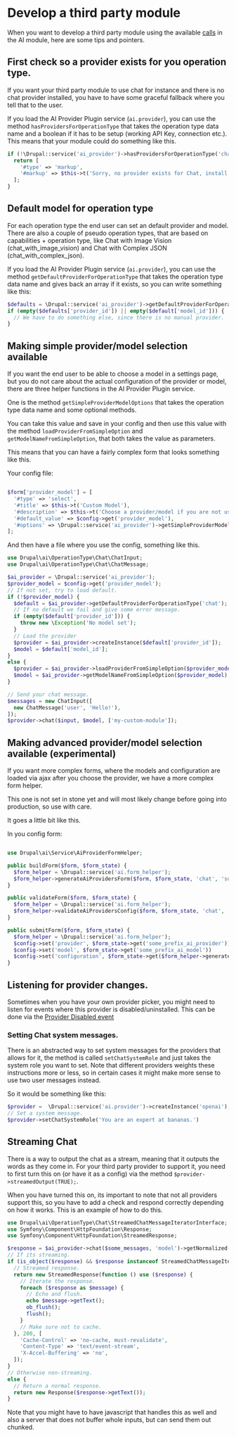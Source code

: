 # Develop a third party module

When you want to develop a third party module using the available [calls](base_calls.md) in the AI module, here are some tips and pointers.

## First check so a provider exists for you operation type.

If you want your third party module to use chat for instance and there is no chat provider installed, you have to have some graceful fallback where you tell that to the user.

If you load the AI Provider Plugin service (`ai.provider`), you can use the method `hasProvidersForOperationType` that takes the operation type data name and a boolean if it has to be setup (working API Key, connection etc.). This means that your module could do something like this.

```php
if (!\Drupal::service('ai_provider')->hasProvidersForOperationType('chat', TRUE)) {
  return [
    '#type' => 'markup',
    '#markup' => $this->t('Sorry, no provider exists for Chat, install one first'),
  ];
}
```

## Default model for operation type

For each operation type the end user can set an default provider and model. There are also a couple of pseudo operation types, that are based on capabilities + operation type, like Chat with Image Vision (chat_with_image_vision) and Chat with Complex JSON (chat_with_complex_json).

If you load the AI Provider Plugin service (`ai.provider`), you can use the method `getDefaultProviderForOperationType` that takes the operation type data name and gives back an array if it exists, so you can write something like this:

```php
$defaults = \Drupal::service('ai_provider')->getDefaultProviderForOperationType('chat');
if (empty($defaults['provider_id']) || empty($default['model_id'])) {
  // We have to do something else, since there is no manual provider.
}
```

## Making simple provider/model selection available

If you want the end user to be able to choose a model in a settings page, but you do not care about the actual configuration of the provider or model, there are three helper functions in the AI Provider Plugin service.

One is the method `getSimpleProviderModelOptions` that takes the operation type data name and some optional methods.

You can take this value and save in your config and then use this value with the method `loadProviderFromSimpleOption` and `getModelNameFromSimpleOption`, that both takes the value as parameters.

This means that you can have a fairly complex form that looks something like this.

Your config file:
```php

$form['provider_model'] = [
  '#type' => 'select',
  '#title' => $this->t('Custom Model'),
  '#description' => $this->t('Choose a provider/model if you are not using the default model'),
  '#default_value' => $config->get('provider_model'),
  '#options' => \Drupal::service('ai_provider')->getSimpleProviderModelOptions('chat'),
];
```

And then have a file where you use the config, something like this.

```php
use Drupal\ai\OperationType\Chat\ChatInput;
use Drupal\ai\OperationType\Chat\ChatMessage;

$ai_provider = \Drupal::service('ai_provider');
$provider_model = $config->get('provider_model');
// If not set, try to load default.
if (!$provider_model) {
  $default = $ai_provider->getDefaultProviderForOperationType('chat');
  // If no default we fail and give some error message.
  if (empty($default['provider_id'])) {
    throw new \Exception('No model set');
  }
  // Load the provider
  $provider = $ai_provider->createInstance($default['provider_id']);
  $model = $default['model_id'];
}
else {
  $provider = $ai_provider->loadProviderFromSimpleOption($provider_model);
  $model = $ai_provider->getModelNameFromSimpleOption($provider_model);
}

// Send your chat message.
$messages = new ChatInput([
  new ChatMessage('user', 'Hello!'),
]);
$provider->chat($input, $model, ['my-custom-module']);

```

## Making advanced provider/model selection available (experimental)

If you want more complex forms, where the models and configuration are loaded via ajax after you choose the provider, we have a more complex form helper.

This one is not set in stone yet and will most likely change before going into production, so use with care.

It goes a little bit like this.

In you config form:

```php

use Drupal\ai\Service\AiProviderFormHelper;

public buildForm($form, $form_state) {
  $form_helper = \Drupal::service('ai.form_helper');
  $form_helper->generateAiProvidersForm($form, $form_state, 'chat', 'some_prefix', AiProviderFormHelper::FORM_CONFIGURATION_FULL);
}

public validateForm($form, $form_state) {
  $form_helper = \Drupal::service('ai.form_helper');
  $form_helper->validateAiProvidersConfig($form, $form_state, 'chat', 'some_prefix');
}

public submitForm($form, $form_state) {
  $form_helper = \Drupal::service('ai.form_helper');
  $config->set('provider', $form_state->get('some_prefix_ai_provider'));
  $config->set('model', $form_state->get('some_prefix_ai_model'))
  $config->set('configuration', $form_state->get($form_helper->generateAiProvidersConfigurationFromForm($form, $form_state, 'chat', 'some_prefix')));
}

```

## Listening for provider changes.
Sometimes when you have your own provider picker, you might need to listen for events where this provider is disabled/uninstalled. This can be done
via the [Provider Disabled event](events.md)

### Setting Chat system messages.
There is an abstracted way to set system messages for the providers that allows for it, the method is called `setChatSystemRole` and just takes the system role you want to set. Note that different providers weights these instructions more or less, so in certain cases it might make more sense to use two user messages instead.

So it would be something like this:

```php
$provider =  \Drupal::service('ai.provider')->createInstance('openai');
// Set a system message.
$provider->setChatSystemRole('You are an expert at bananas.')
```

## Streaming Chat

There is a way to output the chat as a stream, meaning that it outputs the words as they come in. For your third party provider to support it, you need to first turn this on (or have it as a config) via the method `$provider->streamedOutput(TRUE);`.

When you have turned this on, its important to note that not all providers support this, so you have to add a check and respond correctly depending on how it works. This is an example of how to do this.

```php
use Drupal\ai\OperationType\Chat\StreamedChatMessageIteratorInterface;
use Symfony\Component\HttpFoundation\Response;
use Symfony\Component\HttpFoundation\StreamedResponse;

$response = $ai_provider->chat($some_messages, 'model')->getNormalized();
// If its streaming.
if (is_object($response) && $response instanceof StreamedChatMessageIteratorInterface) {
  // Streamed response.
  return new StreamedResponse(function () use ($response) {
    // Iterate the response.
    foreach ($response as $message) {
      // Echo and flush.
      echo $message->getText();
      ob_flush();
      flush();
    }
    // Make sure not to cache.
  }, 200, [
    'Cache-Control' => 'no-cache, must-revalidate',
    'Content-Type' => 'text/event-stream',
    'X-Accel-Buffering' => 'no',
  ]);
}
// Otherwise non-streaming.
else {
  // Return a normal response.
  return new Response($response->getText());
}
```

Note that you might have to have javascript that handles this as well and also a server that does not buffer whole inputs, but can send them out chunked.

